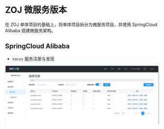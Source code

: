 # ZOJ 微服务版本
 在 ZOJ 单体项目的基础上，将单体项目拆分为微服务项目，并使用 SpringCloud Alibaba 搭建微服务架构。

## SpringCloud Alibaba
- ```nacos``` 服务注册与发现 

![img.png](img.png)